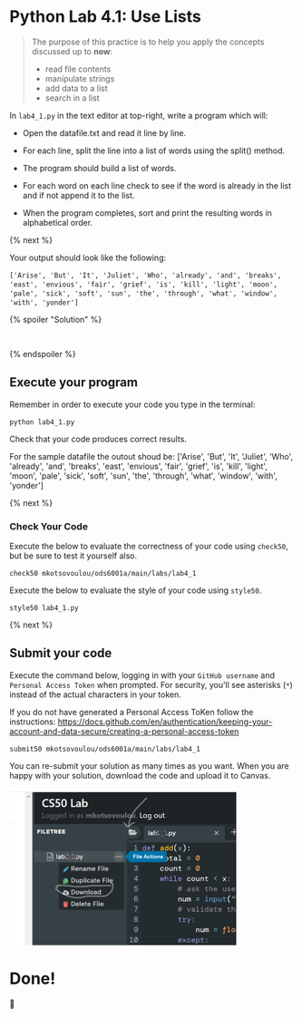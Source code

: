 # Python Lab 4.1: Use Lists

> The purpose of this practice is to help you apply the concepts discussed up to **now**: 
>
> - read file contents
> - manipulate strings
> - add data to a list
> - search in a list

In `lab4_1.py` in the text editor at top-right, write a program which will:

- Open the datafile.txt and read it line by line. 

- For each line, split the line into a list of words using the split() method. 

- The program should build a list of words. 

- For each word on each line check to see if the word is already in the list and if not append it to the list. 

- When the program completes, sort and print the resulting words in alphabetical order.

{% next %}



Your output should look like the following:
```
['Arise', 'But', 'It', 'Juliet', 'Who', 'already', 'and', 'breaks', 'east', 'envious', 'fair', 'grief', 'is', 'kill', 'light', 'moon', 'pale', 'sick', 'soft', 'sun', 'the', 'through', 'what', 'window', 'with', 'yonder']
```


{% spoiler "Solution" %}
```


```
{% endspoiler %}


## Execute your program 

Remember in order to execute your code you type in the terminal:
```
python lab4_1.py
```

Check that your code produces correct results. 

For the sample datafile the outout shoud be:
['Arise', 'But', 'It', 'Juliet', 'Who', 'already', 'and', 'breaks', 'east', 'envious', 'fair', 'grief', 'is', 'kill', 'light', 'moon', 'pale', 'sick', 'soft', 'sun', 'the', 'through', 'what', 'window', 'with', 'yonder']

{% next %}

### Check Your Code

Execute the below to evaluate the correctness of your code using `check50`, but be sure to test it yourself also.


```
check50 mkotsovoulou/ods6001a/main/labs/lab4_1
```

Execute the below to evaluate the style of your code using `style50`.

```
style50 lab4_1.py
```

{% next %}

## Submit your code

Execute the command below, logging in with your `GitHub username` and `Personal Access Token` when prompted. For security, you'll see asterisks (`*`) instead of the actual characters in your token. 

If you do not have generated a Personal Access ToKen follow the instructions: 
https://docs.github.com/en/authentication/keeping-your-account-and-data-secure/creating-a-personal-access-token

```
submit50 mkotsovoulou/ods6001a/main/labs/lab4_1
```

You can re-submit your solution as many times as you want.
When you are happy with your solution, download the code and upload it to Canvas.

![Image of download](download.png)


# Done!
:tada: